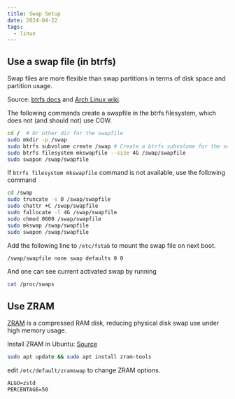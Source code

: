 ```yaml
---
title: Swap Setup
date: 2024-04-22
tags:
  - linux
---
```


<!-- more -->

## Use a swap file (in btrfs)

Swap files are more flexible than swap partitions in terms of disk space and partition usage.

Source: [btrfs docs](https://btrfs.readthedocs.io/en/latest/Swapfile.html) and [Arch Linux wiki](https://wiki.archlinux.org/title/btrfs#Swap_file).

The following commands create a swapfile in the btrfs filesystem, which does not (and should not) use COW.

```sh
cd /  # Or other dir for the swapfile
sudo mkdir -p /swap
sudo btrfs subvolume create /swap # Create a btrfs subvolume for the swap file
sudo btrfs filesystem mkswapfile --size 4G /swap/swapfile
sudo swapon /swap/swapfile
```

If `btrfs filesystem mkswapfile` command is not available, use the following command

```sh
cd /swap
sudo truncate -s 0 /swap/swapfile
sudo chattr +C /swap/swapfile
sudo fallocate -l 4G /swap/swapfile
sudo chmod 0600 /swap/swapfile
sudo mkswap /swap/swapfile
sudo swapon /swap/swapfile
```

Add the following line to `/etc/fstab` to mount the swap file on next boot.

```txt title="/etc/fstab"
/swap/swapfile none swap defaults 0 0
```

And one can see current activated swap by running

```sh
cat /proc/swaps
```

## Use ZRAM

[ZRAM](https://wiki.archlinux.org/title/Zram) is a compressed RAM disk, reducing physical disk swap use under high memory usage.

Install ZRAM in Ubuntu: [Source](https://kienngd.github.io/how-to-use-zram-on-ubuntu-2404/)

```bash
sudo apt update && sudo apt install zram-tools
```

edit `/etc/default/zramswap` to change ZRAM options.

```txt title="/etc/default/zramswap"
ALGO=zstd
PERCENTAGE=50
```
